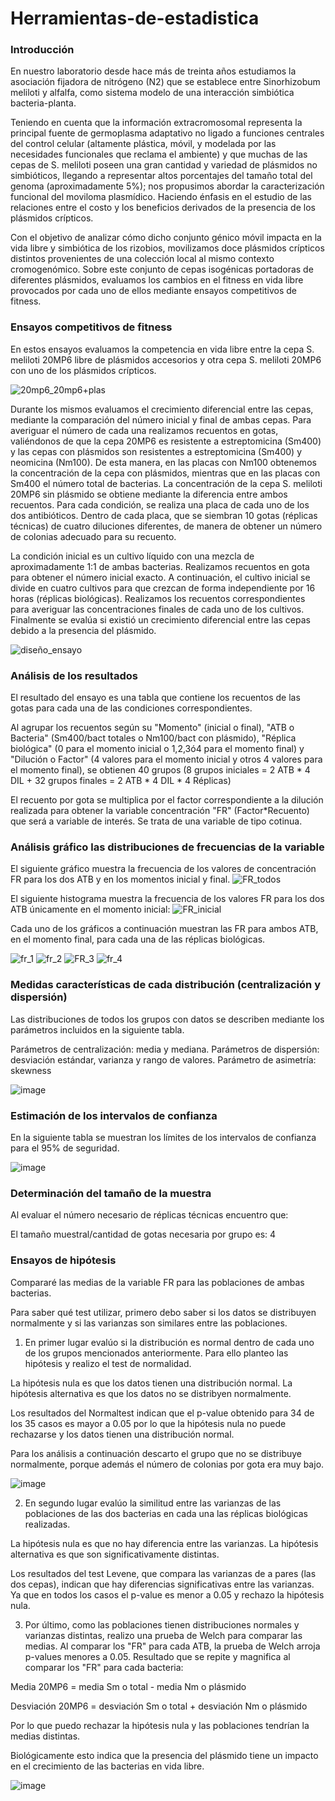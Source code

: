 # Herramientas-de-estadistica

### Introducción

En nuestro laboratorio desde hace más de treinta años estudiamos la asociación fijadora de nitrógeno (N2) que se establece entre Sinorhizobum meliloti y alfalfa, como sistema modelo de una interacción simbiótica bacteria-planta.

Teniendo en cuenta que la información extracromosomal representa la principal fuente de germoplasma adaptativo no ligado a funciones centrales del control celular (altamente plástica, móvil, y modelada por las necesidades funcionales que reclama el ambiente) y que muchas de las cepas de S. meliloti poseen una gran cantidad y variedad de plásmidos no simbióticos, llegando a representar altos porcentajes del tamaño total del genoma (aproximadamente 5%); nos propusimos abordar la caracterización funcional del moviloma plasmídico. Haciendo énfasis en el estudio de las relaciones entre el costo y los beneficios derivados de la presencia de los plásmidos crípticos.

Con el objetivo de analizar cómo dicho conjunto génico móvil impacta en la vida libre y simbiótica de los rizobios, movilizamos doce plásmidos crípticos distintos provenientes de una colección local al mismo contexto cromogenómico. Sobre este conjunto de cepas isogénicas portadoras de diferentes plásmidos, evaluamos los cambios en el fitness  en vida libre provocados por cada uno de ellos mediante ensayos competitivos de fitness.

### Ensayos competitivos de fitness

En estos ensayos evaluamos la competencia en vida libre entre la cepa S. meliloti 20MP6 libre de plásmidos accesorios y otra cepa S. meliloti 20MP6 con uno de los plásmidos crípticos.

![20mp6_20mp6+plas](https://github.com/apagnutti/Herramientas-de-estadistica/assets/130510520/57e39b67-906f-4a72-8bd1-d7b27635073d)

Durante los mismos evaluamos el crecimiento diferencial entre las cepas, mediante la comparación del número inicial y final de ambas cepas.
Para averiguar el número de cada una realizamos recuentos en gotas, valiéndonos de que la cepa 20MP6 es resistente a estreptomicina (Sm400) y las cepas con plásmidos son resistentes a estreptomicina (Sm400) y neomicina (Nm100).
De esta manera, en las placas con Nm100 obtenemos la concentración de la cepa con plásmidos, mientras que en las placas con Sm400 el número total de bacterias.
La concentración de la cepa S. meliloti 20MP6 sin plásmido se obtiene mediante la diferencia entre ambos recuentos.
Para cada condición, se realiza una placa de cada uno de los dos antibióticos.
Dentro de cada placa, que se siembran 10 gotas (réplicas técnicas) de cuatro diluciones diferentes, de manera de obtener un número de colonias adecuado para su recuento.

La condición inicial es un cultivo líquido con una mezcla de aproximadamente 1:1 de ambas bacterias. Realizamos recuentos en gota para obtener el número inicial exacto.
A continuación, el cultivo inicial se divide en cuatro cultivos para que crezcan de forma independiente por 16 horas (réplicas biológicas). Realizamos los recuentos correspondientes para averiguar las concentraciones finales de cada uno de los cultivos.
Finalmente se evalúa si existió un crecimiento diferencial entre las cepas debido a la presencia del plásmido.

![diseño_ensayo](https://github.com/apagnutti/Herramientas-de-estadistica/assets/130510520/f038850c-9905-4597-b1ab-8238e82fac54)

### Análisis de los resultados

El resultado del ensayo es una tabla que contiene los recuentos de las gotas para cada una de las condiciones correspondientes.

Al agrupar los recuentos según su "Momento" (inicial o final), "ATB o Bacteria" (Sm400/bact totales o Nm100/bact con plásmido),
"Réplica biológica" (0 para el momento inicial o 1,2,3ó4 para el momento final) y "Dilución o Factor" (4 valores para el momento inicial y otros 4 valores para el momento final),
se obtienen 40 grupos (8 grupos iniciales = 2 ATB * 4 DIL + 32 grupos finales = 2 ATB * 4 DIL * 4 Réplicas)

El recuento por gota se multiplica por el factor correspondiente a la dilución realizada para obtener la variable concentración "FR" (Factor*Recuento) que será a variable de interés.
Se trata de una variable de tipo cotinua.

### Análisis gráfico las distribuciones de frecuencias de la variable

El siguiente gráfico muestra la frecuencia de los valores de concentración FR para los dos ATB y en los momentos inicial y final.
![FR_todos](https://github.com/apagnutti/Herramientas-de-estadistica/assets/130510520/e97c7885-598f-4a6b-8570-aefccfb4f6e4)

El siguiente histograma muestra la frecuencia de los valores FR para los dos ATB únicamente en el momento inicial:
![FR_inicial](https://github.com/apagnutti/Herramientas-de-estadistica/assets/130510520/2ed33e21-b448-4d34-ad6f-fd1c55104b9b)

Cada uno de los gráficos a continuación muestran las FR para ambos ATB, en el momento final, para cada una de las réplicas biológicas.

![fr_1](https://github.com/apagnutti/Herramientas-de-estadistica/assets/130510520/7f792159-3dc3-4577-a8b0-f6a262173a4f)
![fr_2](https://github.com/apagnutti/Herramientas-de-estadistica/assets/130510520/a90fda7a-eac8-45d0-9e1f-5a0cb3708a65)
![FR_3](https://github.com/apagnutti/Herramientas-de-estadistica/assets/130510520/c74cadc0-75f0-44d5-8c94-c44b5ccc26e3)
![fr_4](https://github.com/apagnutti/Herramientas-de-estadistica/assets/130510520/6567e3bf-862c-4015-b5a2-3f2c9df981be)


### Medidas características de cada distribución (centralización y dispersión)

Las distribuciones de todos los grupos con datos se describen mediante los parámetros incluidos en la siguiente tabla.

Parámetros de centralización: media y mediana.
Parámetros de dispersión: desviación estándar, varianza y rango de valores.
Parámetro de asimetría: skewness

![image](https://github.com/apagnutti/Herramientas-de-estadistica/assets/130510520/b475f2a8-e47b-4104-acb7-89780ad2ec91)


### Estimación de los intervalos de confianza

En la siguiente tabla se muestran los límites de los intervalos de confianza para el 95% de seguridad.

![image](https://github.com/apagnutti/Herramientas-de-estadistica/assets/130510520/cbad3cdb-6bd0-41e0-add7-1d69656996a2)

### Determinación del tamaño de la muestra

Al evaluar el número necesario de réplicas técnicas encuentro que: 

El tamaño muestral/cantidad de gotas necesaria por grupo es: 4

### Ensayos de hipótesis

Compararé las medias de la variable FR para las poblaciones de ambas bacterias. 

Para saber qué test utilizar, primero debo saber si los datos se distribuyen normalmente y si las varianzas son similares entre las poblaciones.

1) En primer lugar evalúo si la distribución es normal dentro de cada uno de los grupos mencionados anteriormente. Para ello planteo las hipótesis y realizo el test de normalidad.

La hipótesis nula es que los datos tienen una distribución normal. La hipótesis alternativa es que los datos no se distribyen normalmente.

Los resultados del Normaltest indican que el p-value obtenido para 34 de los 35 casos es mayor a 0.05 por lo que la hipótesis nula no puede rechazarse y los datos tienen una distribución normal.

Para los análisis a continuación descarto el grupo que no se distribuye normalmente, porque además el número de colonias por gota era muy bajo.

![image](https://github.com/apagnutti/Herramientas-de-estadistica/assets/130510520/069d8bc4-38a6-4aa1-9093-7e8b7d015522)

2) En segundo lugar evalúo la similitud entre las varianzas de las poblaciones de las dos bacterias en cada una las réplicas biológicas realizadas.

La hipótesis nula es que no hay diferencia entre las varianzas. La hipótesis alternativa es que son significativamente distintas.

Los resultados del test Levene, que compara las varianzas de a pares (las dos cepas), indican que hay diferencias significativas entre las varianzas.
Ya que en todos los casos el p-value es menor a 0.05 y rechazo la hipótesis nula.





3) Por último, como las poblaciones tienen distribuciones normales y varianzas distintas, realizo una prueba de Welch para comparar las medias.
Al comparar los "FR" para cada ATB, la prueba de Welch arroja p-values menores a 0.05. Resultado que se repite y magnifica al comparar los "FR" para cada bacteria:

Media 20MP6 = media Sm o total - media Nm o plásmido

Desviación 20MP6 = desviación Sm o total + desviación Nm o plásmido

Por lo que puedo rechazar la hipótesis nula y las poblaciones tendrían la medias distintas.

Biológicamente esto indica que la presencia del plásmido tiene un impacto en el crecimiento de las bacterias en vida libre.

![image](https://github.com/apagnutti/Herramientas-de-estadistica/assets/130510520/90193e70-2d5e-4693-84cd-f544e2b77bf0)




